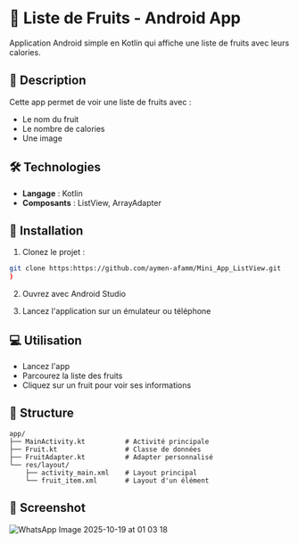 # 🍎 Liste de Fruits - Android App

Application Android simple en Kotlin qui affiche une liste de fruits avec leurs calories.

## 📱 Description

Cette app permet de voir une liste de fruits avec :
- Le nom du fruit
- Le nombre de calories
- Une image

## 🛠️ Technologies

- **Langage** : Kotlin
- **Composants** : ListView, ArrayAdapter

## 🚀 Installation

1. Clonez le projet :
```bash
git clone https:https://github.com/aymen-afamm/Mini_App_ListView.git
)
```

2. Ouvrez avec Android Studio

3. Lancez l'application sur un émulateur ou téléphone

## 💻 Utilisation

- Lancez l'app
- Parcourez la liste des fruits
- Cliquez sur un fruit pour voir ses informations

## 📂 Structure

```
app/
├── MainActivity.kt          # Activité principale
├── Fruit.kt                 # Classe de données
├── FruitAdapter.kt          # Adapter personnalisé
└── res/layout/
    ├── activity_main.xml    # Layout principal
    └── fruit_item.xml       # Layout d'un élément
```

## 📸 Screenshot


![WhatsApp Image 2025-10-19 at 01 03 18](https://github.com/user-attachments/assets/f584990a-d418-440d-8be3-e8fe85466e7c)

